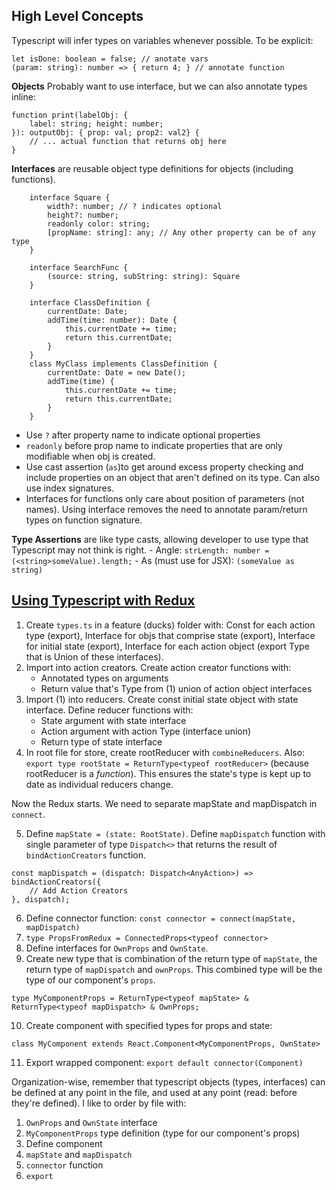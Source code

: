 ## High Level Concepts
Typescript will infer types on variables whenever possible. To be explicit:
```
let isDone: boolean = false; // anotate vars
(param: string): number => { return 4; } // annotate function
```
**Objects** Probably want to use interface, but we can also annotate types inline:
```
function print(labelObj: {
    label: string; height: number;
}): outputObj: { prop: val; prop2: val2} {
    // ... actual function that returns obj here
}
```
**Interfaces** are reusable object type definitions for objects (including functions).
```
    interface Square {
        width?: number; // ? indicates optional
        height?: number;
        readonly color: string;
        [propName: string]: any; // Any other property can be of any type
    }

    interface SearchFunc {
        (source: string, subString: string): Square
    }

    interface ClassDefinition {
        currentDate: Date;
        addTime(time: number): Date {
            this.currentDate += time;
            return this.currentDate;
        }
    }
    class MyClass implements ClassDefinition {
        currentDate: Date = new Date();
        addTime(time) {
            this.currentDate += time;
            return this.currentDate;
        }
    }
```
- Use `?` after property name to indicate optional properties
- `readonly` before prop name to indicate properties that are only modifiable when obj is created.
- Use cast assertion (`as`)to get around excess property checking and include properties on an object that aren't defined on its type. Can also use index signatures.
- Interfaces for functions only care about position of parameters (not names). Using interface removes the need to annotate param/return types on function signature.


**Type Assertions** are like type casts, allowing developer to use type that Typescript may not think is right.
    - Angle: `strLength: number = (<string>someValue).length;`
    - As (must use for JSX): `(someValue as string)`

## [Using Typescript with Redux](https://redux.js.org/recipes/usage-with-typescript)
1. Create `types.ts` in a feature (ducks) folder with: Const for each action type (export), Interface for objs that comprise state (export), Interface for initial state (export), Interface for each action object (export Type that is Union of these interfaces).
2. Import into action creators. Create action creator functions with:
    - Annotated types on arguments
    - Return value that's Type from (1) union of action object interfaces
3. Import (1) into reducers. Create const initial state object with state interface. Define reducer functions with:
    - State argument with state interface
    - Action argument with action Type (interface union)
    - Return type of state interface
4. In root file for store, create rootReducer with `combineReducers`. Also: `export type rootState = ReturnType<typeof rootReducer>` (because rootReducer is a _function_). This ensures the state's type is kept up to date as individual reducers change.

Now the Redux starts. We need to separate mapState and mapDispatch in `connect`.

5. Define `mapState = (state: RootState)`. Define `mapDispatch` function with single parameter of type `Dispatch<>` that returns the result of `bindActionCreators` function.
```
const mapDispatch = (dispatch: Dispatch<AnyAction>) => bindActionCreators({
    // Add Action Creators
}, dispatch);
```

6. Define connector function: `const connector = connect(mapState, mapDispatch)`
7. `type PropsFromRedux = ConnectedProps<typeof connector>`
8. Define interfaces for `OwnProps` and `OwnState`.
9. Create new type that is combination of the return type of `mapState`, the return type of `mapDispatch` and `ownProps`. This combined type will be the type of our component's `props`.
```
type MyComponentProps = ReturnType<typeof mapState> & ReturnType<typeof mapDispatch> & OwnProps;
```
10. Create component with specified types for props and state:
```
class MyComponent extends React.Component<MyComponentProps, OwnState>
```
11. Export wrapped component: `export default connector(Component)`


Organization-wise, remember that typescript objects (types, interfaces) can be defined at any point in the file, and used at any point (read: before they're defined). I like to order by file with:
1. `OwnProps` and `OwnState` interface
2. `MyComponentProps` type definition (type for our component's props)
3. Define component
4. `mapState` and `mapDispatch`
5. `connector` function
6. `export`
